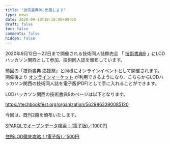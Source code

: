 ```yaml
---
title: "技術書典9に出展します"
type: news
date: 2020-09-10T18:19:00+09:00
draft: false
toc: false
comments: false
hidden: false
---
```


2020年9月12日～22日まで開催される技術同人誌即売会
「
[技術書典9](https://techbookfest.org/event/tbf09)
」にLODハッカソン関西として参加、技術同人誌を頒布しています。  

前回の「技術書典 応援祭」と同様にオンラインイベントとして開催されます。開催後より
[オンラインマーケット](https://techbookfest.org/market)
が利用できるようになり、こちらからLODハッカソン関西の技術同人誌を電子版(PDF)として手に入れることができます。  

LODハッカソン関西の技術書典9のページは以下となります。  

<https://techbookfest.org/organization/5629863390085120>  

今回は、既刊2冊を頒布いたします。  

[SPARQLでオープンデータ検索！(電子版)／1000円](https://techbookfest.org/product/5642815304368128)  

[住所LOD徹底攻略！(電子版)／500円](https://techbookfest.org/product/5669667121135616)  

<br />